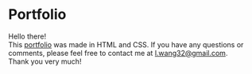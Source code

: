 # **Portfolio**
Hello there! 
<br/>
This [portfolio](https://lorettawang.github.io) was made in HTML and CSS.
If you have any questions or comments, please feel free to contact me at l.wang32@gmail.com. 
<br/>
Thank you very much!
<br/>
